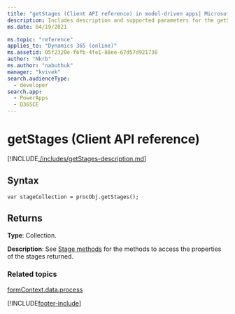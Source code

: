 ```yaml
---
title: "getStages (Client API reference) in model-driven apps| MicrosoftDocs"
description: Includes description and supported parameters for the getStages method.
ms.date: 04/19/2021

ms.topic: "reference"
applies_to: "Dynamics 365 (online)"
ms.assetid: 05f2320e-f6fb-4fe1-88ee-67d57d921738
author: "Nkrb"
ms.author: "nabuthuk"
manager: "kvivek"
search.audienceType: 
  - developer
search.app: 
  - PowerApps
  - D365CE
---
```

# getStages (Client API reference)



[!INCLUDE[./includes/getStages-description.md](./includes/getStages-description.md)]

## Syntax

`var stageCollection = procObj.getStages();`

## Returns

**Type**: Collection. 

**Description**: See [Stage methods](../../formContext-data-process.md#stage-methods) for the methods to access the properties of the stages returned.

### Related topics

[formContext.data.process](../../formContext-data-process.md)
 




[!INCLUDE[footer-include](../../../../../../includes/footer-banner.md)]